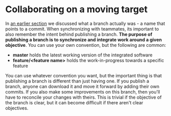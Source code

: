 # Collaborating on a moving target

In [an earlier section](../Branches/Overview.md) we discussed what a branch actually was - a name that points to a commit.  When synchronizing with teammates, its important to also remember the intent behind publishing a branch.  **The purpose of publishing a branch is to synchronize and integrate work around a given objective**.  You can use your own convention, but the following are common:

* **master** holds the latest working version of the integrated software
* **feature/&lt;feature name&gt;** holds the work-in-progress towards a specific feature

You can use whatever convention you want, but the important thing is that publishing a branch is different than just having one.  If you publish a branch, anyone can download it and move it forward by adding their own commits.  If you also make some improvements on this branch, then you'll have to reconcile your changes with theirs.  This is trivial if the objective of the branch is clear, but it can become difficult if there aren't clear objectives.